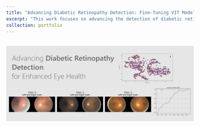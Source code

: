 ```yaml
---
title: "Advancing Diabetic Retinopathy Detection: Fine-Tuning VIT Models"
excerpt: "This work focuses on advancing the detection of diabetic retinopathy through the implementation of Vision Transformer (ViT) models, as state-of-the-art deep learning approach to computer vision.<br/><img src='/images/Retinopathy.png'>"
collection: portfolio
---
```


<br/><img src='/images/Retinopathy.png'>
